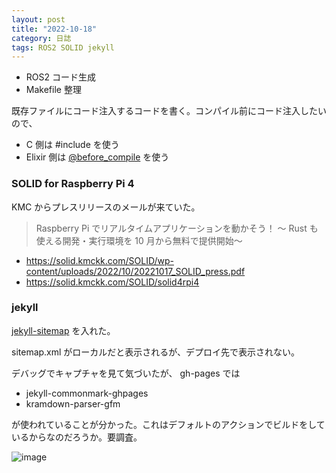 ```yaml
---
layout: post
title: "2022-10-18"
category: 日誌
tags: ROS2 SOLID jekyll
---
```


- ROS2 コード生成
- Makefile 整理

既存ファイルにコード注入するコードを書く。コンパイル前にコード注入したいので、

- C 側は #include を使う
- Elixir 側は [@before_compile](https://hexdocs.pm/elixir/Module.html#module-before_compile-1) を使う

### SOLID for Raspberry Pi 4

KMC からプレスリリースのメールが来ていた。

> Raspberry Pi でリアルタイムアプリケーションを動かそう！
> ～ Rust も使える開発・実行環境を 10 月から無料で提供開始～

- https://solid.kmckk.com/SOLID/wp-content/uploads/2022/10/20221017_SOLID_press.pdf
- https://solid.kmckk.com/SOLID/solid4rpi4

### jekyll

[jekyll-sitemap](https://github.com/jekyll/jekyll-sitemap) を入れた。

sitemap.xml がローカルだと表示されるが、デプロイ先で表示されない。

デバッグでキャプチャを見て気づいたが、 gh-pages では

- jekyll-commonmark-ghpages
- kramdown-parser-gfm

が使われていることが分かった。これはデフォルトのアクションでビルドをしているからなのだろうか。要調査。

![image](https://user-images.githubusercontent.com/4096956/196431035-ddd03eec-439f-4e0d-a9df-908efc8bb346.png)
